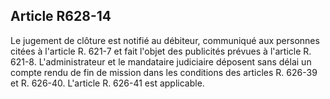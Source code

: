 Article R628-14
----
Le jugement de clôture est notifié au débiteur, communiqué aux personnes citées
à l'article R. 621-7 et fait l'objet des publicités prévues à l'article R.
621-8. L'administrateur et le mandataire judiciaire déposent sans délai un
compte rendu de fin de mission dans les conditions des articles R. 626-39 et R.
626-40. L'article R. 626-41 est applicable.
